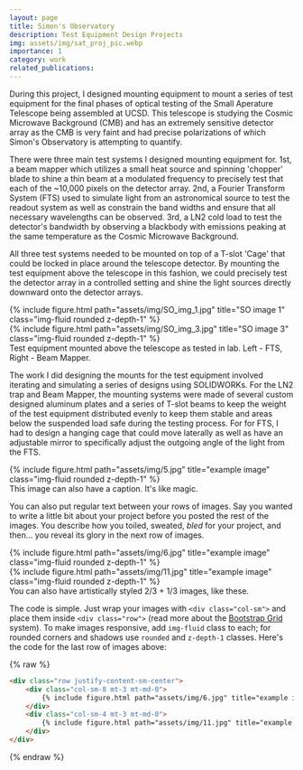 ```yaml
---
layout: page
title: Simon's Observatory
description: Test Equipment Design Projects
img: assets/img/sat_proj_pic.webp
importance: 1
category: work
related_publications:
---
```


During this project, I designed mounting equipment to mount a series of test equipment for the final phases of optical testing of the Small Aperature Telescope being assembled at UCSD. This telescope is studying the Cosmic Microwave Background (CMB) and has an extremely sensitive detector array as the CMB is very faint and had precise polarizations of which Simon's Observatory is attempting to quantify.

There were three main test systems I designed mounting equipment for.
1st, a beam mapper which utilizes a small heat source and spinning 'chopper' blade to shine a thin beam at a modulated frequency to precisely test that each of the ~10,000 pixels on the detector array.
2nd, a Fourier Transform System (FTS) used to simulate light from an astronomical source to test the readout system as well as constrain the band widths and ensure that all necessary wavelengths can be observed.
3rd, a LN2 cold load to test the detector's bandwidth by observing a blackbody with emissions peaking at the same temperature as the Cosmic Microwave Background.

All three test systems needed to be mounted on top of a T-slot 'Cage' that could be locked in place around the telescope detector. By mounting the test equipment above the telescope in this fashion, we could precisely test the detector array in a controlled setting and shine the light sources directly downward onto the detector arrays.

<div class="row">
    <div class="col-sm mt-3 mt-md-0">
        {% include figure.html path="assets/img/SO_img_1.jpg" title="SO image 1" class="img-fluid rounded z-depth-1" %}
    </div>
    <div class="col-sm mt-3 mt-md-0">
        {% include figure.html path="assets/img/SO_img_3.jpg" title="SO image 3" class="img-fluid rounded z-depth-1" %}
    </div>
</div>
<div class="caption">
    Test equipment mounted above the telescope as tested in lab. Left - FTS, Right - Beam Mapper.
</div>

The work I did designing the mounts for the test equipment involved iterating and simulating a series of designs using SOLIDWORKs. For the LN2 trap and Beam Mapper, the mounting systems were made of several custom designed aluminum plates and a series of T-slot beams to keep the weight of the test equipment distributed evenly to keep them stable and areas below the suspended load safe during the testing process.
For for FTS, I had to design a hanging cage that could move laterally as well as have an adjustable mirror to specifically adjust the outgoing angle of the light from the FTS.

<div class="row">
    <div class="col-sm mt-3 mt-md-0">
        {% include figure.html path="assets/img/5.jpg" title="example image" class="img-fluid rounded z-depth-1" %}
    </div>
</div>
<div class="caption">
    This image can also have a caption. It's like magic.
</div>

You can also put regular text between your rows of images.
Say you wanted to write a little bit about your project before you posted the rest of the images.
You describe how you toiled, sweated, *bled* for your project, and then... you reveal its glory in the next row of images.


<div class="row justify-content-sm-center">
    <div class="col-sm-8 mt-3 mt-md-0">
        {% include figure.html path="assets/img/6.jpg" title="example image" class="img-fluid rounded z-depth-1" %}
    </div>
    <div class="col-sm-4 mt-3 mt-md-0">
        {% include figure.html path="assets/img/11.jpg" title="example image" class="img-fluid rounded z-depth-1" %}
    </div>
</div>
<div class="caption">
    You can also have artistically styled 2/3 + 1/3 images, like these.
</div>


The code is simple.
Just wrap your images with `<div class="col-sm">` and place them inside `<div class="row">` (read more about the <a href="https://getbootstrap.com/docs/4.4/layout/grid/">Bootstrap Grid</a> system).
To make images responsive, add `img-fluid` class to each; for rounded corners and shadows use `rounded` and `z-depth-1` classes.
Here's the code for the last row of images above:

{% raw %}
```html
<div class="row justify-content-sm-center">
    <div class="col-sm-8 mt-3 mt-md-0">
        {% include figure.html path="assets/img/6.jpg" title="example image" class="img-fluid rounded z-depth-1" %}
    </div>
    <div class="col-sm-4 mt-3 mt-md-0">
        {% include figure.html path="assets/img/11.jpg" title="example image" class="img-fluid rounded z-depth-1" %}
    </div>
</div>
```
{% endraw %}

